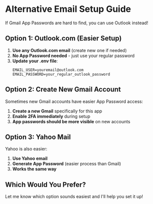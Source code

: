 # Alternative Email Setup Guide

If Gmail App Passwords are hard to find, you can use Outlook instead!

## Option 1: Outlook.com (Easier Setup)

1. **Use any Outlook.com email** (create new one if needed)
2. **No App Password needed** - just use your regular password
3. **Update your .env file**:
   ```
   EMAIL_USER=youremail@outlook.com
   EMAIL_PASSWORD=your_regular_outlook_password
   ```

## Option 2: Create New Gmail Account

Sometimes new Gmail accounts have easier App Password access:

1. **Create a new Gmail** specifically for this app
2. **Enable 2FA immediately** during setup
3. **App passwords should be more visible** on new accounts

## Option 3: Yahoo Mail

Yahoo is also easier:
1. **Use Yahoo email**
2. **Generate App Password** (easier process than Gmail)
3. **Works the same way**

## Which Would You Prefer?

Let me know which option sounds easiest and I'll help you set it up!
